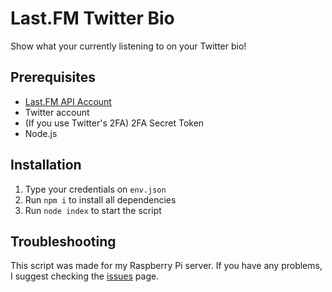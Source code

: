 # Last.FM Twitter Bio

Show what your currently listening to on your Twitter bio!

## Prerequisites

* [Last.FM API Account](https://www.last.fm/api/accounts)
* Twitter account
* (If you use Twitter's 2FA) 2FA Secret Token
* Node.js

## Installation

1. Type your credentials on `env.json`
2. Run `npm i` to install all dependencies
3. Run `node index` to start the script

## Troubleshooting

This script was made for my Raspberry Pi server. If you have any problems, I suggest checking the [issues](https://github.com/bernzrdo/lastfm-twitter-bio/issues) page.
